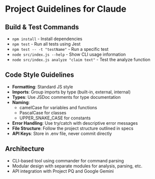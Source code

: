 # Project Guidelines for Claude

## Build & Test Commands
- `npm install` - Install dependencies
- `npm test` - Run all tests using Jest
- `npm test -- -t "testName"` - Run a specific test
- `node src/index.js --help` - Show CLI usage information
- `node src/index.js analyze "claim text"` - Test the analyze function

## Code Style Guidelines
- **Formatting**: Standard JS style
- **Imports**: Group imports by type (built-in, external, internal)
- **Types**: Use JSDoc comments for type documentation
- **Naming**: 
  - camelCase for variables and functions
  - PascalCase for classes
  - UPPER_SNAKE_CASE for constants
- **Error Handling**: Use try/catch with descriptive error messages
- **File Structure**: Follow the project structure outlined in specs
- **API Keys**: Store in .env file, never commit directly

## Architecture
- CLI-based tool using commander for command parsing
- Modular design with separate modules for analysis, parsing, etc.
- API integration with Project PQ and Google Gemini